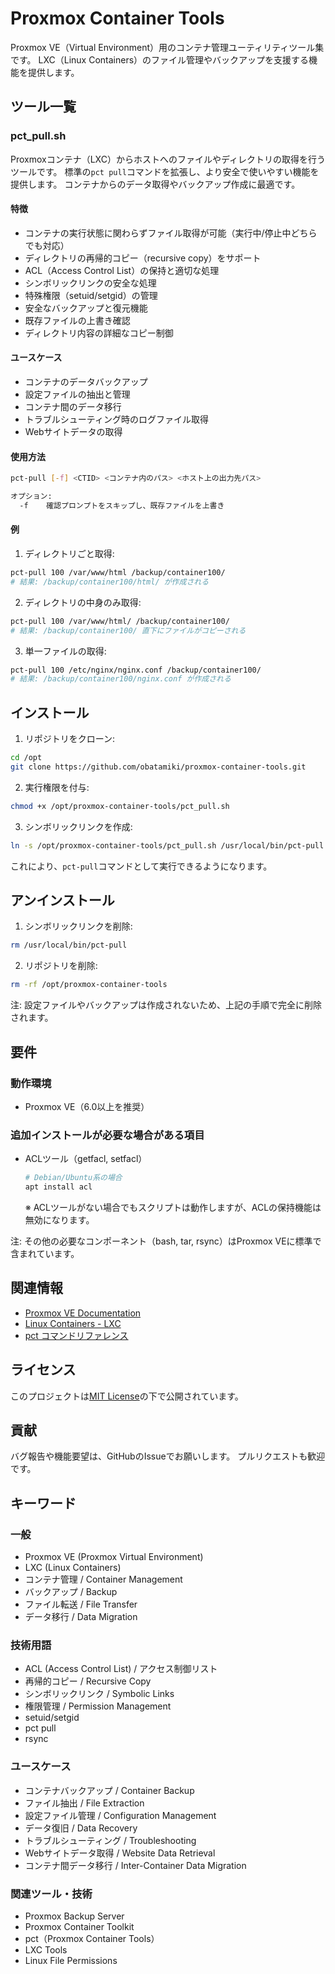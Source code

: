 # Proxmox Container Tools

Proxmox VE（Virtual Environment）用のコンテナ管理ユーティリティツール集です。
LXC（Linux Containers）のファイル管理やバックアップを支援する機能を提供します。

## ツール一覧

### pct_pull.sh

Proxmoxコンテナ（LXC）からホストへのファイルやディレクトリの取得を行うツールです。
標準の`pct pull`コマンドを拡張し、より安全で使いやすい機能を提供します。
コンテナからのデータ取得やバックアップ作成に最適です。

#### 特徴

- コンテナの実行状態に関わらずファイル取得が可能（実行中/停止中どちらでも対応）
- ディレクトリの再帰的コピー（recursive copy）をサポート
- ACL（Access Control List）の保持と適切な処理
- シンボリックリンクの安全な処理
- 特殊権限（setuid/setgid）の管理
- 安全なバックアップと復元機能
- 既存ファイルの上書き確認
- ディレクトリ内容の詳細なコピー制御

#### ユースケース

- コンテナのデータバックアップ
- 設定ファイルの抽出と管理
- コンテナ間のデータ移行
- トラブルシューティング時のログファイル取得
- Webサイトデータの取得

#### 使用方法

```bash
pct-pull [-f] <CTID> <コンテナ内のパス> <ホスト上の出力先パス>

オプション:
  -f    確認プロンプトをスキップし、既存ファイルを上書き
```

#### 例

1. ディレクトリごと取得:
```bash
pct-pull 100 /var/www/html /backup/container100/
# 結果: /backup/container100/html/ が作成される
```

2. ディレクトリの中身のみ取得:
```bash
pct-pull 100 /var/www/html/ /backup/container100/
# 結果: /backup/container100/ 直下にファイルがコピーされる
```

3. 単一ファイルの取得:
```bash
pct-pull 100 /etc/nginx/nginx.conf /backup/container100/
# 結果: /backup/container100/nginx.conf が作成される
```

## インストール

1. リポジトリをクローン:
```bash
cd /opt
git clone https://github.com/obatamiki/proxmox-container-tools.git
```

2. 実行権限を付与:
```bash
chmod +x /opt/proxmox-container-tools/pct_pull.sh
```

3. シンボリックリンクを作成:
```bash
ln -s /opt/proxmox-container-tools/pct_pull.sh /usr/local/bin/pct-pull
```

これにより、`pct-pull`コマンドとして実行できるようになります。

## アンインストール

1. シンボリックリンクを削除:
```bash
rm /usr/local/bin/pct-pull
```

2. リポジトリを削除:
```bash
rm -rf /opt/proxmox-container-tools
```

注: 設定ファイルやバックアップは作成されないため、上記の手順で完全に削除されます。

## 要件

### 動作環境
- Proxmox VE（6.0以上を推奨）

### 追加インストールが必要な場合がある項目
- ACLツール（getfacl, setfacl）
  ```bash
  # Debian/Ubuntu系の場合
  apt install acl
  ```
  ※ ACLツールがない場合でもスクリプトは動作しますが、ACLの保持機能は無効になります。

注: その他の必要なコンポーネント（bash, tar, rsync）はProxmox VEに標準で含まれています。

## 関連情報

- [Proxmox VE Documentation](https://pve.proxmox.com/pve-docs/)
- [Linux Containers - LXC](https://linuxcontainers.org/)
- [pct コマンドリファレンス](https://pve.proxmox.com/pve-docs/pct.1.html)

## ライセンス

このプロジェクトは[MIT License](LICENSE)の下で公開されています。

## 貢献

バグ報告や機能要望は、GitHubのIssueでお願いします。
プルリクエストも歓迎です。

## キーワード

### 一般
- Proxmox VE (Proxmox Virtual Environment)
- LXC (Linux Containers)
- コンテナ管理 / Container Management
- バックアップ / Backup
- ファイル転送 / File Transfer
- データ移行 / Data Migration

### 技術用語
- ACL (Access Control List) / アクセス制御リスト
- 再帰的コピー / Recursive Copy
- シンボリックリンク / Symbolic Links
- 権限管理 / Permission Management
- setuid/setgid
- pct pull
- rsync

### ユースケース
- コンテナバックアップ / Container Backup
- ファイル抽出 / File Extraction
- 設定ファイル管理 / Configuration Management
- データ復旧 / Data Recovery
- トラブルシューティング / Troubleshooting
- Webサイトデータ取得 / Website Data Retrieval
- コンテナ間データ移行 / Inter-Container Data Migration

### 関連ツール・技術
- Proxmox Backup Server
- Proxmox Container Toolkit
- pct（Proxmox Container Tools）
- LXC Tools
- Linux File Permissions 